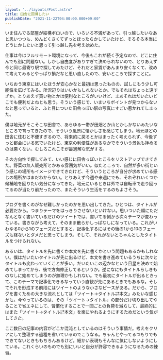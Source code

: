 ```yaml
---
layout: "../layouts/Post.astro"
title: 田舎に回帰したい
publishDate: "2021-11-22T04:00:00.000+09:00"
---
```


いま住んでる部屋が結構ボロいので、いろいろ不満があって、引っ越したいなあと思いつつも、めんどくさくてずっとほったらかしていたけど、そろそろ本当にどうにかしたいと思って引っ越し先を考え始めた。

仕事は今はフルリモート環境になって、今後もこれが続く予定なので、どこに住んでも別に問題ない。しかし自由度がありすぎて決められないので、とりあえず今と同じ最寄り駅で探してみたけど、それだと家賃があんまり安くなくて、改めて考えてみるとやっぱり損だなと思い直したので、安いところで探すことに。

いちおう東京にはいたほうが安心かなと最初は思ったものの、試しにもう少し可能性を広げてみる。所沢辺りはいいかもしれないとか。でもそれはちょっと遠すぎか。とりあえず買い物とかは便利なところがいいけど、まあそれはだいたいどこでも便利だよねとも思う。そういう感じで、いまいちポイントが見つからないなと思っていると、ふと目についた田舎っぽい駅の写真にすごい惹かれてしまった。

僕は地元がそこそこな田舎で、あらゆる一帯が田畑とか山とかしかないみたいなところで育ってきたので、そういう風景に懐かしさを感じてしまう。地元ほどの田舎に住むと不便すぎるので、将来的に戻るとかはまったく考えられず、今後ずっと都会にいる気でいたけど、東京の利便性があるなかでそういう景色も拝めるのは悪くない。むしろこれこそが最適解な気がする。

その方向性で探してみて、いい感じに田舎っぽいところをリストアップできてきた。野菜の無人販売所とかある雰囲気がいい。似たところで、自然が多い街という感じの場所もイメージできてきたけど、そういうところが自分が求めている感じの場所かはまだわからない。とりあえず今週や来週にでも、それぞれいくつか候補地を回りたい気分になってきた。地元にいるときは外では自転車で走り回ってるのが当たり前だったので、またそういう生活をするのもよさそう。

---

ブログを書くのがなぜ難しかったのかを思い出してきた。ひとつは、タイトルが必要だから。つまりテーマをはっきりさせないといけない。思いついた順にただなんとなく書いているだけのツイートでは、書いてる側から次々テーマが変わっている。書きながら考えて、そのまま散らかしっぱなしになっている。これがいわゆる0から1のフェーズだとすると、記事化するにはその後の1から10のフェーズも経ないとダメだと思ってしまう。そして、それがないとちゃんとしたタイトルをつけられない。

あるいは、タイトルを先に書くか本文を先に書くかという問題もあるかもしれない。僕はだいたいタイトルが先に出るけど、本文を書き進めているうちに次々とタイトルも変わっていくことが多い。だいたいこの辺かなという目星を決めて始めてしまってから、後で方向修正してるというか。逆になにもタイトルらしきものなしに始めてしまうのが無理かもしれない。でも最初にタイトルが出るときって、このテーマで記事化できるなっていう直観が先にあるときでもあるな。そしてそれを形成する前段にはツイートのような小さなピースがある。だから、ブログを書くための大きな流れとしては「ツイート→タイトル⇄本文」みたいな感じかも。今やっているのは、その「ツイート→タイトル」の部分だけ切り出してやることで省エネにして、習慣化することで一回ごとの負荷を減らして、最終的にはまた「ツイート→タイトル⇄本文」を楽にやれるようにするためだという気がしてきた。

ここ数日の記事の内容がどこか混沌としているのはそういう事情だ。考えをクリアにして整理する過程を省いているのでこうなる。ちゃんとやってるつもりでもできてないときももちろんあるけど。細かい表現もそんなに気にしないようにしている。これくらいのものでも別にいいと自分が許容できるようになるための練習。
